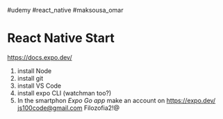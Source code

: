 #udemy #react_native #maksousa_omar

# React Native Start
https://docs.expo.dev/

1. install Node
2. install git
3. install VS Code
4. install expo CLI (watchman too?)
5. In the smartphon *Expo Go app*
make an account on https://expo.dev/ 
js100code@gmail.com
Filozofia2!@




